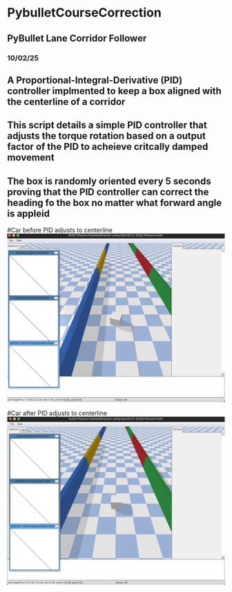 # PybulletCourseCorrection
## PyBullet Lane Corridor Follower 
### 10/02/25
## A Proportional-Integral-Derivative (PID) controller implmented to keep a box aligned with the centerline of a corridor
## This script details a simple PID controller that adjusts the torque rotation based on a output factor of the PID to acheieve critcally damped movement
## The box is randomly oriented every 5 seconds proving that the PID controller can correct the heading fo the box no matter what forward angle is appleid

#Car before PID adjusts to centerline
![NotAligned](/PIDController/NonAlign.png)

#Car after PID adjusts to centerline
![Aligned](/PIDController/Align.png)
